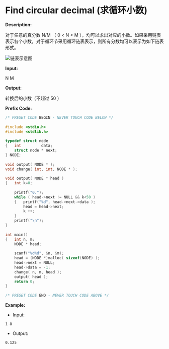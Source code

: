 # Find circular decimal (求循环小数)

**Description:**

对于任意的真分数 N/M （ 0 < N < M ），均可以求出对应的小数。如果采用链表表示各个小数，对于循环节采用循环链表表示，则所有分数均可以表示为如下链表形式。

![链表示意图](http://lexue.bit.edu.cn/pluginfile.php/212360/mod_programming/intro/%E5%BE%AA%E7%8E%AF%E8%8A%82.JPG)

**Input:**

N M

**Output:**

转换后的小数（不超过 50 ）

**Prefix Code:**

```C
/* PRESET CODE BEGIN - NEVER TOUCH CODE BELOW */  
 
#include <stdio.h>  
#include <stdlib.h>  
  
typedef struct node  
{   int         data;  
    struct node * next;  
} NODE;  
  
void output( NODE * );  
void change( int, int, NODE * );  
  
void output( NODE * head )  
{   int k=0;  
  
    printf("0.");  
    while ( head->next != NULL && k<50 )  
    {   printf("%d", head->next->data );  
        head = head->next;  
        k ++;  
    }  
    printf("\n");  
}  
  
int main()  
{   int n, m;  
    NODE * head;  
  
    scanf("%d%d", &n, &m);  
    head = (NODE *)malloc( sizeof(NODE) );  
    head->next = NULL;  
    head->data = -1;  
    change( n, m, head );  
    output( head );  
    return 0;  
}  
  
/* PRESET CODE END - NEVER TOUCH CODE ABOVE */  
```

**Example:**

- Input:

```
1 8
```

- Output:

```
0.125
```

